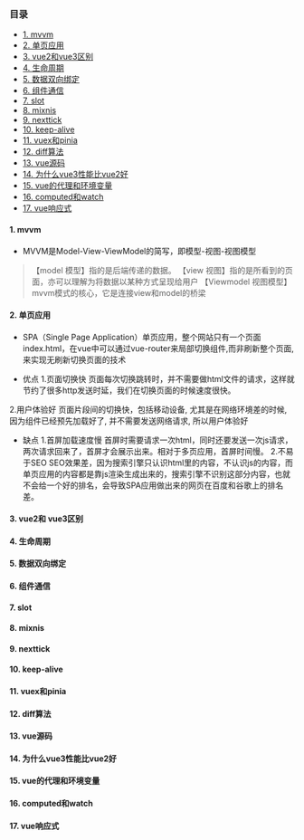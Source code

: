 

### 目录

- [1. mvvm](#1-mvvm)
- [2. 单页应用](#2-单页应用)
- [3. vue2和vue3区别](#3-vue2和vue3区别)
- [4. 生命周期](#4-生命周期)
- [5. 数据双向绑定](#5-数据双向绑定)
- [6. 组件通信](#6-组件通信)
- [7. slot](#7-slot)
- [8. mixnis](#8-mixnis)
- [9. nexttick](#9-nexttick)
- [10. keep-alive](#10-keep-alive)
- [11. vuex和pinia](#11-vuex和pinia)
- [12. diff算法](#12-diff算法)
- [13. vue源码](#13-vue源码)
- [14. 为什么vue3性能比vue2好](#14-为什么vue3性能比vue2好)
- [15. vue的代理和环境变量](#15-vue的代理和环境变量)
- [16. computed和watch](#16-computed和watch)
- [17. vue响应式](#17-vue响应式)


#### 1. mvvm
- MVVM是Model-View-ViewModel的简写，即模型-视图-视图模型
>【model 模型】指的是后端传递的数据。
>【view 视图】指的是所看到的页面，亦可以理解为将数据以某种方式呈现给用户
>【Viewmodel 视图模型】mvvm模式的核心，它是连接view和model的桥梁


#### 2. 单页应用
- SPA（Single Page Application）单页应用，整个网站只有一个页面index.html，在vue中可以通过vue-router来局部切换组件,而非刷新整个页面,来实现无刷新切换页面的技术

- 优点
1.页面切换快
页面每次切换跳转时，并不需要做html文件的请求，这样就节约了很多http发送时延，我们在切换页面的时候速度很快。

2.用户体验好
页面片段间的切换快，包括移动设备, 尤其是在网络环境差的时候, 因为组件已经预先加载好了, 并不需要发送网络请求, 所以用户体验好


- 缺点
1.首屏加载速度慢
首屏时需要请求一次html，同时还要发送一次js请求，两次请求回来了，首屏才会展示出来。相对于多页应用，首屏时间慢。
2.不易于SEO
SEO效果差，因为搜索引擎只认识html里的内容，不认识js的内容，而单页应用的内容都是靠js渲染生成出来的，搜索引擎不识别这部分内容，也就不会给一个好的排名，会导致SPA应用做出来的网页在百度和谷歌上的排名差。

#### 3. vue2和 vue3区别

#### 4. 生命周期

#### 5. 数据双向绑定

#### 6. 组件通信


#### 7. slot

#### 8. mixnis
#### 9. nexttick

#### 10. keep-alive

#### 11. vuex和pinia

#### 12. diff算法
#### 13. vue源码
#### 14. 为什么vue3性能比vue2好
#### 15. vue的代理和环境变量
#### 16. computed和watch
#### 17. vue响应式
